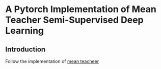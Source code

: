 # A Pytorch Implementation of Mean Teacher Semi-Supervised Deep Learning
## Introduction
Follow the implementation of [mean teacheer](https://github.com/CuriousAI/mean-teacher)
